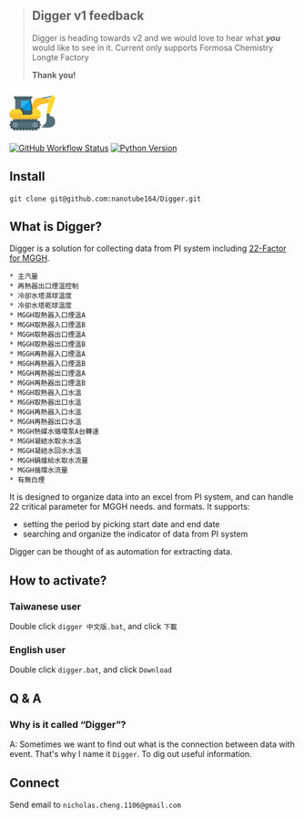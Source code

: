 > ## Digger v1 feedback
> Digger is heading towards v2 and we would love to hear what _**you**_ would like to see in it. 
> Current only supports Formosa Chemistry Longte Factory
>
> **Thank you!**

![Digger](logo.png?raw=true)

[![GitHub Workflow Status](https://img.shields.io/github/actions/workflow/status/spf13/viper/ci.yaml?branch=master&style=flat-square)](https://github.com/spf13/viper/actions?query=workflow%3ACI)
[![Python Version](https://img.shields.io/badge/python%20version-%3E=3.7.6-61CFDD.svg?style=flat-square)](https://www.python.org/downloads/release/python-376/)

## Install

```shell
git clone git@github.com:nanotube164/Digger.git
```

## What is Digger?

Digger is a solution for collecting data from PI system including [22-Factor for MGGH]((https://www.scirp.org/journal/paperinformation.aspx?paperid=96324)).
```
* 主汽量	
* 再熱器出口煙溫控制	
* 冷卻水塔濕球溫度	
* 冷卻水塔乾球溫度	
* MGGH取熱器入口煙溫A	
* MGGH取熱器入口煙溫B	
* MGGH取熱器出口煙溫A	
* MGGH取熱器出口煙溫B	
* MGGH再熱器入口煙溫A	
* MGGH再熱器入口煙溫B	
* MGGH再熱器出口煙溫A	
* MGGH再熱器出口煙溫B	
* MGGH取熱器入口水溫	
* MGGH取熱器出口水溫	
* MGGH再熱器入口水溫	
* MGGH再熱器出口水溫	
* MGGH熱媒水循環泵A台轉速	
* MGGH凝結水取水水溫	
* MGGH凝結水回水水溫	
* MGGH鍋爐給水取水流量	
* MGGH循環水流量	
* 有無白煙
```


It is designed to organize data into an excel from PI system, and can handle 22 critical parameter for MGGH needs.
and formats. It supports:

* setting the period by picking start date and end date
* searching and organize the indicator of data from PI system


Digger can be thought of as automation for extracting data.


## How to activate?

### Taiwanese user 

Double click `digger 中文版.bat`, and click `下載`

### English user

Double click `digger.bat`, and click `Download`

## Q & A

### Why is it called “Digger”?

A: Sometimes we want to find out what is the connection between data with event. That's why I name it `Digger`. To dig out useful information.

## Connect

Send email to `nicholas.cheng.1106@gmail.com`
